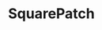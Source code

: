 ---
path: /project1
title: "SquarePatch"
description: "Clean and simple Squarespace plugins"
link: 'https://www.squarepatch.io/'
github: 'https://github.com/TrevPennington/squareflora'
tags:
    - React
    - Gatsby
    - Squarespace
    - Snipcart
    - Stripe
---